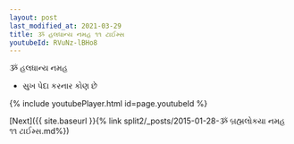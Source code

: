 ```yaml
---
layout: post
last_modified_at: 2021-03-29
title: ૐ હલધાન્ય નમહ ૧૧ ટાઈમ્સ
youtubeId: RVuNz-lBHo8
---
```

 
 
 ૐ હલધાન્ય નમહ  
 
 -  સુખ પેદા કરનાર કોણ છે 
 
  
 
  
 
 
 
 
 
 


{% include youtubePlayer.html id=page.youtubeId %}
 
[Next]({{ site.baseurl }}{% link  split2/_posts/2015-01-28-ૐ બ્રહ્મલોકયા નમહ ૧૧ ટાઈમ્સ.md%})
 
